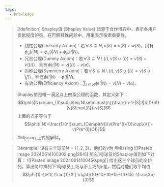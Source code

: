 ```yaml
---
tags:
  - Knowledge
---
```

> [!definition] Shapley值 (Shapley Value)
> 起源于合作博弈中，表示各用户贡献程度的量。在可解释性问题中，用来表示像素重要性。
> - 线性公理(Linearity Axiom)：若$\forall S\subseteq N,u(S)=v(S)+w(S)$，则有$\phi_{u}(i|N)=\phi_{v}(i|N)+\phi_{w}(i|N)$。
> - 冗员公理(Dummy Axiom)：若$\forall S\subseteq N\setminus\{i\},v(S\cup\{i\})=v(S)+v(\{i\})$，则有$\phi(i|N)=v(\{i\})-v(\varnothing)$。
> - 对称公理(Symmetry Axiom)：若$\forall S\subseteq N\setminus\{i\},v(S\cup\{i\})=v(S\cup\{j\})$，则有$\phi(i|N)=\phi(j|N)$。
> - 有效公理(Efficiency Axiom)：$\sum_{i\in N}\phi(i|N)=v(N)-v(\varnothing)$。
> 
> Shapley值是唯一满足以上四条公理的函数，其定义如下：
> $$\phi(i|N)=\sum_{S\subseteq N\setminus\{i\}}\frac{(n-1-|S|)!|S|!}{n!}[v(S\cup\{i\})-v(S)]$$
> 上面的式子等价于
> $$\phi(i|N)=\frac{1}{n!}\sum_{O\in\pi(N)}[v(Pre^{i}(O)\cup\{i\})-v(Pre^{i}(O))]$$
> #Missing 上式的解释。

> [!example] 
> 设有三个球员$N=\{1,2,3\}$，他们的$v$为
> #Missing ![[Pasted image 20240614100302.png|264]]
> 那么1号球员的Shapley值则如下计算：
> ![[Pasted image 20240614100450.png]]
> 给出这三个球员的全排列，算出每种排列下1号球员上场与不上场的$v$差，然后对他们取平均值
> $$\phi(1)=\left( \frac{1}{3!} \right)(10+10+10+15+10+15)=\frac{35}{3}$$

